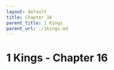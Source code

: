 ```yaml
---
layout: default
title: Chapter 16
parent_title: 1 Kings
parent_url: ./1kings.md
---
```


# 1 Kings - Chapter 16
